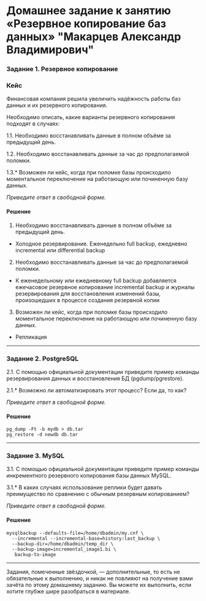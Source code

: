 # Домашнее задание к занятию «Резервное копирование баз данных» "Макарцев Александр Владимирович"

### Задание 1. Резервное копирование

### Кейс
Финансовая компания решила увеличить надёжность работы баз данных и их резервного копирования. 

Необходимо описать, какие варианты резервного копирования подходят в случаях: 

1.1. Необходимо восстанавливать данные в полном объёме за предыдущий день.

1.2. Необходимо восстанавливать данные за час до предполагаемой поломки.

1.3.* Возможен ли кейс, когда при поломке базы происходило моментальное переключение на работающую или починенную базу данных.

*Приведите ответ в свободной форме.*

#### Решение

1. Необходимо восстанавливать данные в полном объёме за предыдущий день.
- Холодное резервирование. Еженедельно full backup, ежедневно incremental или differential backup
2. Необходимо восстанавливать данные за час до предполагаемой поломки.
- К еженедельному или ежедневному full backup добавляется ежечасовое резервное копирование incremental backup и журналы резервирования для восстановления изменений базы, произошедших в процессе создания резервной копии
3. Возможен ли кейс, когда при поломке базы происходило моментальное переключение на работающую или починенную базу данных.
- Репликация

---

### Задание 2. PostgreSQL

2.1. С помощью официальной документации приведите пример команды резервирования данных и восстановления БД (pgdump/pgrestore).

2.1.* Возможно ли автоматизировать этот процесс? Если да, то как?

*Приведите ответ в свободной форме.*

#### Решение

```
pg_dump -Ft -b mydb > db.tar
pg_restore -d newdb db.tar
```

---

### Задание 3. MySQL

3.1. С помощью официальной документации приведите пример команды инкрементного резервного копирования базы данных MySQL. 

3.1.* В каких случаях использование реплики будет давать преимущество по сравнению с обычным резервным копированием?

*Приведите ответ в свободной форме.*

#### Решение

```
mysqlbackup --defaults-file=/home/dbadmin/my.cnf \
  --incremental --incremental-base=history:last_backup \
  --backup-dir=/home/dbadmin/temp_dir \
  --backup-image=incremental_image1.bi \
   backup-to-image
```

---

Задания, помеченные звёздочкой, — дополнительные, то есть не обязательные к выполнению, и никак не повлияют на получение вами зачёта по этому домашнему заданию. Вы можете их выполнить, если хотите глубже шире разобраться в материале.
